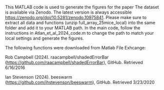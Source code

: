 This MATLAB code is used to generate the figures for the paper 
The dataset is available via Zenodo. The latest version is always accessible https://zenodo.org/doi/10.5281/zenodo.10975841.
Please make sure to extract all data and functions (unzip full_array_25mice_local) into the same folder and add it to your MATLAB path.
In the main code, follow the instructions in Atlan_et_al_2024_code.m to change the path to match your local settings and generate the figures.

The following functions were downloaded from Matlab File Exhcange:

Rob Campbell (2024). raacampbell/shadedErrorBar (https://github.com/raacampbell/shadedErrorBar), GitHub. Retrieved 6/16/2016

Ian Stevenson (2024). beeswarm (https://github.com/ihstevenson/beeswarm), GitHub. Retrieved 3/23/2020

